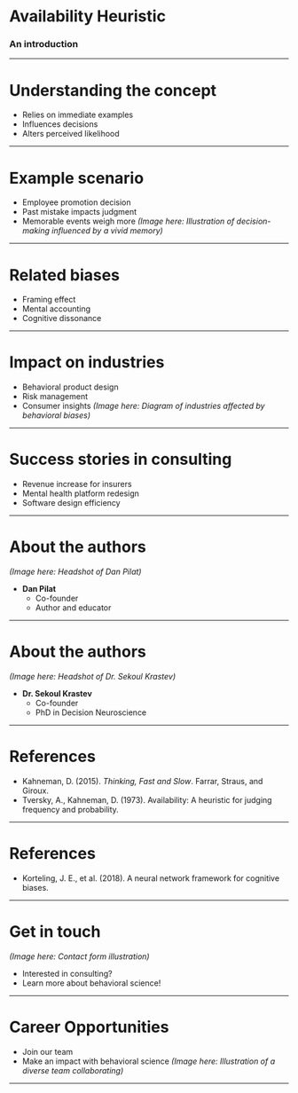 # Availability Heuristic
### An introduction
---
# Understanding the concept
- Relies on immediate examples
- Influences decisions
- Alters perceived likelihood
---
# Example scenario
- Employee promotion decision
- Past mistake impacts judgment
- Memorable events weigh more
*(Image here: Illustration of decision-making influenced by a vivid memory)*
---
# Related biases
- Framing effect
- Mental accounting
- Cognitive dissonance
---
# Impact on industries
- Behavioral product design
- Risk management
- Consumer insights
*(Image here: Diagram of industries affected by behavioral biases)*
---
# Success stories in consulting
- Revenue increase for insurers
- Mental health platform redesign
- Software design efficiency
---
# About the authors
*(Image here: Headshot of Dan Pilat)*
- **Dan Pilat**
  - Co-founder
  - Author and educator
---
# About the authors
*(Image here: Headshot of Dr. Sekoul Krastev)*
- **Dr. Sekoul Krastev**
  - Co-founder
  - PhD in Decision Neuroscience
---
# References
- Kahneman, D. (2015). *Thinking, Fast and Slow*. Farrar, Straus, and Giroux.
- Tversky, A., Kahneman, D. (1973). Availability: A heuristic for judging frequency and probability.
---
# References
- Korteling, J. E., et al. (2018). A neural network framework for cognitive biases.
---
# Get in touch
*(Image here: Contact form illustration)*
- Interested in consulting?
- Learn more about behavioral science!
---
# Career Opportunities
- Join our team
- Make an impact with behavioral science
*(Image here: Illustration of a diverse team collaborating)*
---
